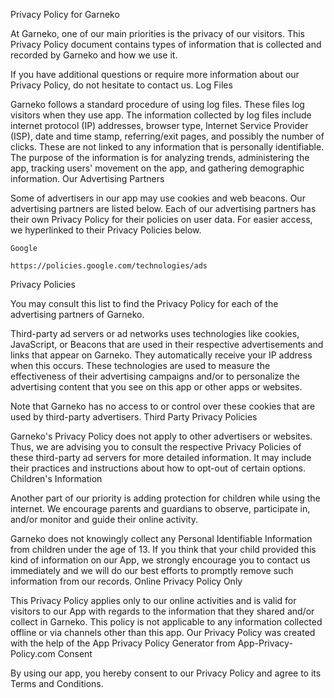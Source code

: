 
Privacy Policy for Garneko

At Garneko, one of our main priorities is the privacy of our visitors. This Privacy Policy document contains types of information that is collected and recorded by Garneko and how we use it.

If you have additional questions or require more information about our Privacy Policy, do not hesitate to contact us.
Log Files

Garneko follows a standard procedure of using log files. These files log visitors when they use app. The information collected by log files include internet protocol (IP) addresses, browser type, Internet Service Provider (ISP), date and time stamp, referring/exit pages, and possibly the number of clicks. These are not linked to any information that is personally identifiable. The purpose of the information is for analyzing trends, administering the app, tracking users' movement on the app, and gathering demographic information.
Our Advertising Partners

Some of advertisers in our app may use cookies and web beacons. Our advertising partners are listed below. Each of our advertising partners has their own Privacy Policy for their policies on user data. For easier access, we hyperlinked to their Privacy Policies below.

    Google

    https://policies.google.com/technologies/ads

Privacy Policies

You may consult this list to find the Privacy Policy for each of the advertising partners of Garneko.

Third-party ad servers or ad networks uses technologies like cookies, JavaScript, or Beacons that are used in their respective advertisements and links that appear on Garneko. They automatically receive your IP address when this occurs. These technologies are used to measure the effectiveness of their advertising campaigns and/or to personalize the advertising content that you see on this app or other apps or websites.

Note that Garneko has no access to or control over these cookies that are used by third-party advertisers.
Third Party Privacy Policies

Garneko's Privacy Policy does not apply to other advertisers or websites. Thus, we are advising you to consult the respective Privacy Policies of these third-party ad servers for more detailed information. It may include their practices and instructions about how to opt-out of certain options.
Children's Information

Another part of our priority is adding protection for children while using the internet. We encourage parents and guardians to observe, participate in, and/or monitor and guide their online activity.

Garneko does not knowingly collect any Personal Identifiable Information from children under the age of 13. If you think that your child provided this kind of information on our App, we strongly encourage you to contact us immediately and we will do our best efforts to promptly remove such information from our records.
Online Privacy Policy Only

This Privacy Policy applies only to our online activities and is valid for visitors to our App with regards to the information that they shared and/or collect in Garneko. This policy is not applicable to any information collected offline or via channels other than this app. Our Privacy Policy was created with the help of the App Privacy Policy Generator from App-Privacy-Policy.com
Consent

By using our app, you hereby consent to our Privacy Policy and agree to its Terms and Conditions.

